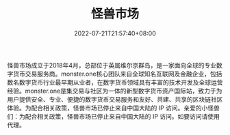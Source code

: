 ﻿---
weight: 
title: "怪兽市场"
description: "怪兽市场成立于2018年4月，总部位于英属维尔京群岛，是一家面向全球的专业数字货币交易服务商。"
date: 2022-07-21T21:57:40+08:00
lastmod: 2022-07-21T16:45:40+08:00
draft: false
authors: ["seven"]
featuredImage: "guaishoushichang.webp"
link: "https://www.mser.one/"
tags: ["交易所","怪兽市场"]
categories: ["navigation"]
navigation: ["交易所"]
lightgallery: true
toc: true
pinned: false
recommend: false
recommend1: false
---
怪兽市场成立于2018年4月，总部位于英属维尔京群岛，是一家面向全球的专业数字货币交易服务商。monster.one核心团队来自全球知名互联网及金融企业，包括数名数字货币行业最早期从业者，在数字货币领域具有丰富的技术开发及全球运营经验。monster.one是集交易与社区为一体的新型数字货币资产国际站，致力于为用户提供安全、专业、便捷的数字货币交易服务和友好、共建、共享的区块链社区体验。为配合相关政策，怪兽市场已停止来自中国大陆的 IP 访问。亲爱的小怪兽们：为配合相关政策，怪兽市场已停止来自中国大陆的 IP 访问。如要访问请使用代理。
